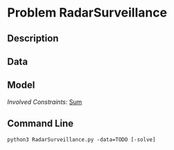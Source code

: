 # Problem RadarSurveillance

## Description



## Data



## Model

*Involved Constraints*: [Sum](https://pycsp.org/documentation/constraints/Sum)


## Command Line

```shell
python3 RadarSurveillance.py -data=TODO [-solve]
```


